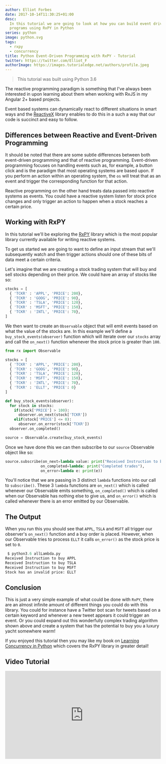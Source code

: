 ```yaml
---
author: Elliot Forbes
date: 2017-10-14T11:30:25+01:00
desc:
  In this tutorial we are going to look at how you can build event driven
  programs using RxPY in Python
series: python
image: python.svg
tags:
  - rxpy
  - concurrency
title: Python Event-Driven Programming with RxPY - Tutorial
twitter: https://twitter.com/Elliot_F
authorImage: https://images.tutorialedge.net/authors/profile.jpeg
---
```


> This tutorial was built using Python 3.6

The reactive programming paradigm is something that I've always been interested
in upon learning about them when working with RxJS in my Angular 2+ based
projects.

Event based systems can dynamically react to different situations in smart ways
and the [ReactiveX](https://github.com/ReactiveX) library enables to do this in
a such a way that our code is succinct and easy to follow.

## Differences between Reactive and Event-Driven Programming

It should be noted that there are some subtle differences between both
event-driven programming and that of reactive programming. Event-driven
programming focuses on handling events such as, for example, a button click and
is the paradigm that most operating systems are based upon. If you perform an
action within an operating system, the `os` will treat that as an event and
trigger the corresponding function for that action.

Reactive programming on the other hand treats data passed into reactive systems
as events. You could have a reactive system listen for stock price changes and
only trigger an action to happen when a stock reaches a certain price.

## Working with RxPY

In this tutorial we'll be exploring the
[RxPY](https://github.com/ReactiveX/RxPY) library which is the most popular
library currently available for writing reactive systems.

To get us started we are going to want to define an input stream that we'll
subsequently watch and then trigger actions should one of these bits of data
meet a certain criteria.

Let's imagine that we are creating a stock trading system that will buy and sell
stocks depending on their price. We could have an array of stocks like so:

```py
stocks = [
  { 'TCKR' : 'APPL', 'PRICE': 200},
  { 'TCKR' : 'GOOG', 'PRICE': 90},
  { 'TCKR' : 'TSLA', 'PRICE': 120},
  { 'TCKR' : 'MSFT', 'PRICE': 150},
  { 'TCKR' : 'INTL', 'PRICE': 70},
]
```

We then want to create an `Observable` object that will emit events based on
what the value of the stocks are. In this example we'll define a
`buy_stock_events(observer)` function which will iterate over our `stocks` array
and call the `on_next()` function whenever the stock price is greater than
`100`.

```py
from rx import Observable

stocks = [
  { 'TCKR' : 'APPL', 'PRICE': 200},
  { 'TCKR' : 'GOOG', 'PRICE': 90},
  { 'TCKR' : 'TSLA', 'PRICE': 120},
  { 'TCKR' : 'MSFT', 'PRICE': 150},
  { 'TCKR' : 'INTL', 'PRICE': 70},
  { 'TCKR' : 'ELLT', 'PRICE': 0}
]

def buy_stock_events(observer):
  for stock in stocks:
    if(stock['PRICE'] > 100):
      observer.on_next(stock['TCKR'])
    elif(stock['PRICE'] <= 0):
      observer.on_error(stock['TCKR'])
  observer.on_completed()

source = Observable.create(buy_stock_events)
```

Once we have done this we can then subscribe to our `source` Observable object
like so:

```py
source.subscribe(on_next=lambda value: print("Received Instruction to buy {0}".format(value)),
                on_completed=lambda: print("Completed trades"),
                on_error=lambda e: print(e))
```

You'll notice that we are passing in 3 distinct `lambda` functions into our call
to `subscribe()`. These 3 `lambda` functions are `on_next()` which is called
whenever our Observable emits something, `on_completed()` which is called when
our Observable has nothing else to give us, and `on_error()` which is called
whenever there is an error emitted by our Observable.

## The Output

When you run this you should see that `APPL`, `TSLA` and `MSFT` all trigger our
observer's `on_next()` function and a buy order is placed. However, when our
Observable tries to process `ELLT` it calls `on_error()` as the stock price is
set to `0`.

```py
 $ python3.6 allLambda.py
Received Instruction to buy APPL
Received Instruction to buy TSLA
Received Instruction to buy MSFT
Stock has an invalid price: ELLT
```

## Conclusion

This is just a very simple example of what could be done with `RxPY`, there are
an almost infinite amount of different things you could do with this library.
You could for instance have a Twitter bot scan for tweets based on a certain
keyword and whenever a new tweet appears it could trigger an event. Or you could
expand out this wonderfully complex trading algorithm shown above and create a
system that has the potential to buy you a luxury yacht somewhere warm!

If you enjoyed this tutorial then you may like my book on
[Learning Concurrency in Python](https://www.packtpub.com/application-development/learning-concurrency-python)
which covers the RxPY library in greater detail!

## Video Tutorial

<div style="position:relative;height:0;padding-bottom:56.3%"><iframe src="https://www.youtube.com/embed/tQA8I8yMxxM?ecver=2" style="position:absolute;width:100%;height:100%;left:0" width="639" height="360" frameborder="0" gesture="media" allowfullscreen></iframe></div>
